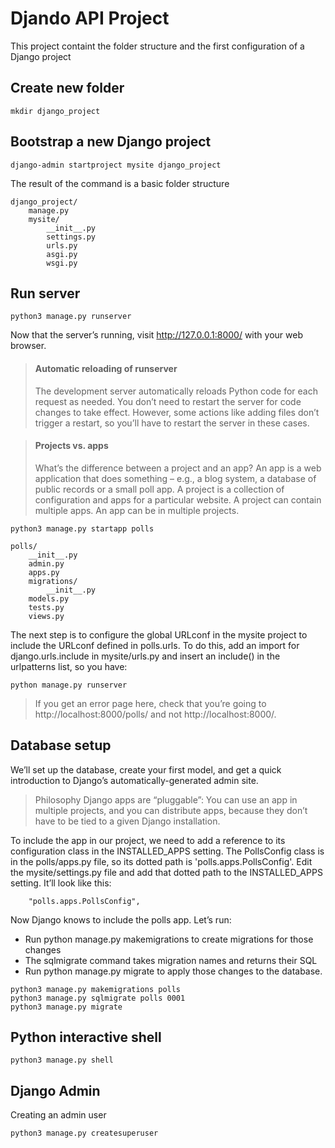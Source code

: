 # Djando API Project
 This project containt the folder structure and the first configuration of a Django project 

## Create new folder

```
mkdir django_project
```

## Bootstrap a new Django project

 
```
django-admin startproject mysite django_project
```

The result of the command is a basic folder structure 

```
django_project/
    manage.py
    mysite/
        __init__.py
        settings.py
        urls.py
        asgi.py
        wsgi.py
```

## Run server

```
python3 manage.py runserver
```

Now that the server’s running, visit http://127.0.0.1:8000/ with your web browser. 

> #### Automatic reloading of runserver
> The development server automatically reloads Python code for each request as needed. You don’t need to restart the server for code changes to take effect. However, some actions like adding files don’t trigger a restart, so you’ll have to restart the server in these cases.

> #### Projects vs. apps
> What’s the difference between a project and an app? An app is a web application that does something – e.g., a blog system, a database of public records or a small poll app. A project is a collection of configuration and apps for a particular website. A project can contain multiple apps. An app can be in multiple projects.

```
python3 manage.py startapp polls
```

```
polls/
    __init__.py
    admin.py
    apps.py
    migrations/
        __init__.py
    models.py
    tests.py
    views.py
```

The next step is to configure the global URLconf in the mysite project to include the URLconf defined in polls.urls. To do this, add an import for django.urls.include in mysite/urls.py and insert an include() in the urlpatterns list, so you have:

```
python manage.py runserver
```
> If you get an error page here, check that you’re going to http://localhost:8000/polls/ and not http://localhost:8000/.

## Database setup
We’ll set up the database, create your first model, and get a quick introduction to Django’s automatically-generated admin site.

> Philosophy
> Django apps are “pluggable”: You can use an app in multiple projects, and you can distribute apps, because they don’t have to be tied to a given Django installation.

To include the app in our project, we need to add a reference to its configuration class in the INSTALLED_APPS setting. The PollsConfig class is in the polls/apps.py file, so its dotted path is 'polls.apps.PollsConfig'. Edit the mysite/settings.py file and add that dotted path to the INSTALLED_APPS setting. It’ll look like this:

```
    "polls.apps.PollsConfig",
```

Now Django knows to include the polls app. Let’s run:

- Run python manage.py makemigrations to create migrations for those changes
- The sqlmigrate command takes migration names and returns their SQL
- Run python manage.py migrate to apply those changes to the database.

```
python3 manage.py makemigrations polls
python3 manage.py sqlmigrate polls 0001
python3 manage.py migrate
```

## Python interactive shell 

```
python3 manage.py shell 
```


##  Django Admin

Creating an admin user

```
python3 manage.py createsuperuser
```
